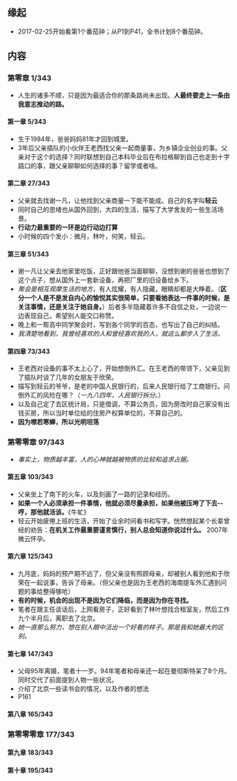 ##  缘起
+ 2017-02-25开始看第1个番茄钟；从P1到P41，全书计划8个番茄钟。

##  内容
###  第零章  1/343
+ 人生的诸多不顺，只是因为最适合你的那条路尚未出现。**人最终要走上一条由我意志推动的路。**

####  第一章  5/343
+ 生于1984年，爸爸妈妈81年才回到城里。
+ 3年后父亲插队的小伙伴王老西找父亲一起商量事，为乡镇企业创业的事。父亲对于这个的选择？同时联想到自己本科毕业后在布拉格聊到自己也走到十字路口的事，跟父亲聊聊如何选择的事？留学或者啥。

####  第二章 27/343
+ 父亲就去找谢一凡，让他找到父亲商量一下能不能成。自己的名字叫**轻云** 
+ 同时自己的思绪也从国外回到，大四的生活，描写了大学舍友的一些生活场景。
+ **行动力最重要的一环是边行动边打算**
+ 小时候的四个发小：微月，林叶，何笑，轻云。

####  第三章 51/343
+ 谢一凡让父亲去他家里吃饭，正好跟他爸当面聊聊，没想到谢的爸爸也想到了这个点子，想从国外上一套新设备，再把厂里的旧设备给乡下。
+ *聚会是相互观摩生活的地方*，有人炫耀，有人隐藏，眼睛却都是大睁着。（**区分一个人是不是发自内心的愉悦其实很简单，只要看她表达一件事的时候，是关注事情，还是关注于她自身。**）后者多半隐藏着许多不自信之处，一边说一边表现自己，希望别人能交口称赞。
+ 晚上和一帮高中同学聚会时，写到各个同学的百态，也写出了自己的纠结。
+ *我清楚地看到，我曾经喜欢的人和曾经喜欢我的人，就这么都步入了生活。*

####  第四章 73/343
+ 王老西对设备的事不太上心了，开始想倒外汇。在王老西的带领下，父亲见到了插队时谈了几年的女朋友于欣荣。
+ 描写到轻云的爷爷，是老的中国人民银行的，后来人民银行给了工商银行。问倒外汇的风险在哪？（*一九八四年，人民银行拆分。*）
+ 以及自己定了去区统计局，只是借调，不算公务员，因为房改时自己家没有出钱买房，所以当时单位给的住房产权算单位的，不算自己的。
+ **因为噤若寒蝉，所以光明坦荡**

###  第零零章 97/343
+ *事实上，物质越丰富，人的心神就越被物质的比较和追求占据。*

####  第五章 103/343
+ 父亲坐上了南下的火车，以及刻画了一路的记录和经历。
+ **如果一个人必须承担一件事情，他就必须尽量承担，如果他被压垮了下去--哼，那他就活该。**《牛虻》
+ 轻云开始疲倦上班的生活，开始了业余时间看书和写字。恍然想起某个长辈曾经的劝告：**在机关工作最重要谨言慎行，别人总会知道你说过什么。** 2007年微云怀孕。

####  第六章 125/343
+ 九月底，妈妈的预产期不远了，但父亲没有照顾母亲，却被别人看到他和于欣荣在一起说事，告诉了母亲。（但父亲也是因为王老西的海南提车外汇遇到问题的事给整得够呛）
+ **有的时候，机会的出现不是因为它们降临，而是因为你在寻找。**
+ 笔者在跟主任谈话后，上网看房子，正好看到了林叶想找合租室友，然后工作九个半月后，离职去了北京。
+ *她一直那么努力，想在别人眼中活出一个好看的样子。那是我和她最大的区别。*

####  第七章 147/343
+ 父母95年离婚，笔者十一岁。94年笔者和母亲还一起在曼彻斯特呆了8个月。同时交代了前面提到人物一些状况。
+ 介绍了北京一些读书会的情况，以及作者的想法
+ P161

####  第八章 165/343

###  第零零零章 177/343

####  第九章 183/343

####  第十章 195/343